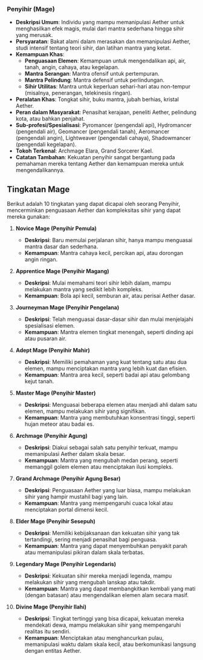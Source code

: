 ### Penyihir (Mage)

*   **Deskripsi Umum**: Individu yang mampu memanipulasi Aether untuk menghasilkan efek magis, mulai dari mantra sederhana hingga sihir yang merusak.
*   **Persyaratan**: Bakat alami dalam merasakan dan memanipulasi Aether, studi intensif tentang teori sihir, dan latihan mantra yang ketat.
*   **Kemampuan Khas**:
    *   **Penguasaan Elemen**: Kemampuan untuk mengendalikan api, air, tanah, angin, cahaya, atau kegelapan.
    *   **Mantra Serangan**: Mantra ofensif untuk pertempuran.
    *   **Mantra Pelindung**: Mantra defensif untuk perlindungan.
    *   **Sihir Utilitas**: Mantra untuk keperluan sehari-hari atau non-tempur (misalnya, penerangan, telekinesis ringan).
*   **Peralatan Khas**: Tongkat sihir, buku mantra, jubah berhias, kristal Aether.
*   **Peran dalam Masyarakat**: Penasihat kerajaan, peneliti Aether, pelindung kota, atau bahkan penjahat.
*   **Sub-profesi/Spesialisasi**: Pyromancer (pengendali api), Hydromancer (pengendali air), Geomancer (pengendali tanah), Aeromancer (pengendali angin), Lightweaver (pengendali cahaya), Shadowmancer (pengendali kegelapan).
*   **Tokoh Terkenal**: Archmage Elara, Grand Sorcerer Kael.
*   **Catatan Tambahan**: Kekuatan penyihir sangat bergantung pada pemahaman mereka tentang Aether dan kemampuan mereka untuk mengendalikannya.

## Tingkatan Mage

Berikut adalah 10 tingkatan yang dapat dicapai oleh seorang Penyihir, mencerminkan penguasaan Aether dan kompleksitas sihir yang dapat mereka gunakan:

1.  **Novice Mage (Penyihir Pemula)**
    *   **Deskripsi**: Baru memulai perjalanan sihir, hanya mampu menguasai mantra dasar dan sederhana.
    *   **Kemampuan**: Mantra cahaya kecil, percikan api, atau dorongan angin ringan.

2.  **Apprentice Mage (Penyihir Magang)**
    *   **Deskripsi**: Mulai memahami teori sihir lebih dalam, mampu melakukan mantra yang sedikit lebih kompleks.
    *   **Kemampuan**: Bola api kecil, semburan air, atau perisai Aether dasar.

3.  **Journeyman Mage (Penyihir Pengelana)**
    *   **Deskripsi**: Telah menguasai dasar-dasar sihir dan mulai menjelajahi spesialisasi elemen.
    *   **Kemampuan**: Mantra elemen tingkat menengah, seperti dinding api atau pusaran air.

4.  **Adept Mage (Penyihir Mahir)**
    *   **Deskripsi**: Memiliki pemahaman yang kuat tentang satu atau dua elemen, mampu menciptakan mantra yang lebih kuat dan efisien.
    *   **Kemampuan**: Mantra area kecil, seperti badai api atau gelombang kejut tanah.

5.  **Master Mage (Penyihir Master)**
    *   **Deskripsi**: Menguasai beberapa elemen atau menjadi ahli dalam satu elemen, mampu melakukan sihir yang signifikan.
    *   **Kemampuan**: Mantra yang membutuhkan konsentrasi tinggi, seperti hujan meteor atau badai es.

6.  **Archmage (Penyihir Agung)**
    *   **Deskripsi**: Diakui sebagai salah satu penyihir terkuat, mampu memanipulasi Aether dalam skala besar.
    *   **Kemampuan**: Mantra yang mengubah medan perang, seperti memanggil golem elemen atau menciptakan ilusi kompleks.

7.  **Grand Archmage (Penyihir Agung Besar)**
    *   **Deskripsi**: Penguasaan Aether yang luar biasa, mampu melakukan sihir yang hampir mustahil bagi yang lain.
    *   **Kemampuan**: Mantra yang mempengaruhi cuaca lokal atau menciptakan portal dimensi kecil.

8.  **Elder Mage (Penyihir Sesepuh)**
    *   **Deskripsi**: Memiliki kebijaksanaan dan kekuatan sihir yang tak tertandingi, sering menjadi penasihat bagi penguasa.
    *   **Kemampuan**: Mantra yang dapat menyembuhkan penyakit parah atau memanipulasi pikiran dalam skala terbatas.

9.  **Legendary Mage (Penyihir Legendaris)**
    *   **Deskripsi**: Kekuatan sihir mereka menjadi legenda, mampu melakukan sihir yang mengubah lanskap atau takdir.
    *   **Kemampuan**: Mantra yang dapat membangkitkan kembali yang mati (dengan batasan) atau mengendalikan elemen alam secara masif.

10. **Divine Mage (Penyihir Ilahi)**
    *   **Deskripsi**: Tingkat tertinggi yang bisa dicapai, kekuatan mereka mendekati dewa, mampu melakukan sihir yang mempengaruhi realitas itu sendiri.
    *   **Kemampuan**: Menciptakan atau menghancurkan pulau, memanipulasi waktu dalam skala kecil, atau berkomunikasi langsung dengan entitas Aether.
